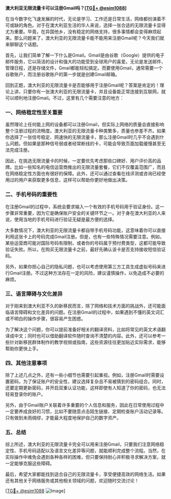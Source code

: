 **澳大利亚无限流量卡可以注册Gmail吗？[[TG💪+ @esim1088](https://t.me/s/esim1088)]**

在当今数字化飞速发展的时代，无论是学习、工作还是日常生活，网络都扮演着不可或缺的角色。对于在澳大利亚生活的华人来说，选择一张合适的无限流量卡显得尤为重要。毕竟，在异国他乡，没有稳定的网络支持，很多事情都会变得麻烦起来。那么问题来了，澳大利亚的无限流量卡能不能用来注册Gmail呢？今天我们就来聊聊这个话题。

首先，让我们简单了解一下什么是Gmail。Gmail是由谷歌（Google）提供的电子邮件服务，它以简洁的设计和强大的功能受到全球用户的喜爱。无论是发送邮件、管理日程，还是存储文件，Gmail都能轻松搞定。而要使用Gmail，通常需要一个谷歌账户，而注册谷歌账户的第一步就是创建Gmail邮箱。

回到正题，澳大利亚的无限流量卡是否能够用于注册Gmail呢？答案是肯定的！理论上讲，只要你有一张澳大利亚的无限流量卡，并且设备能正常连接到互联网，就可以顺利地注册Gmail。不过，这里有几个需要注意的地方：

### **一、网络稳定性至关重要**

虽然理论上任何能上网的设备都可以注册Gmail，但实际上网络的质量会直接影响整个注册过程的流畅度。澳大利亚的无限流量卡种类繁多，质量也参差不齐。如果你选择了一张信号稳定、网速快的无限流量卡，那么注册Gmail时几乎不会遇到什么问题。但如果是那种信号弱或者经常断线的卡，可能会导致页面加载缓慢甚至无法完成注册。

因此，在挑选无限流量卡的时候，一定要优先考虑那些口碑好、用户评价高的品牌。比如一些知名的电信运营商推出的无限流量套餐，它们不仅覆盖范围广，而且在网络稳定性方面也有很好的保障。此外，还可以通过查看在线评测或咨询已经使用过的用户来获取更多信息，这样可以帮助你更好地做出决策。

### **二、手机号码的重要性**

在注册Gmail的过程中，系统会要求输入一个有效的手机号码用于验证身份。这一步骤非常重要，因为它是确保账户安全的关键环节之一。对于身在澳大利亚的人来说，使用当地的手机号码进行验证无疑是最方便的选择。

大多数情况下，澳大利亚的无限流量卡都自带手机号码功能，这意味着你可以直接利用这张卡上的号码完成Gmail注册。但是，也有一些特殊情况需要注意。例如，某些运营商可能对国际号码有限制，或者你的号码属于预付费类型，这都可能导致验证失败。所以，在购买无限流量卡之前，最好先确认该卡是否支持接收短信验证码。

另外，如果你担心自己的隐私问题，也可以考虑使用第三方工具生成虚拟号码来进行Gmail注册。不过这种方法存在一定的风险，建议谨慎操作，以免造成不必要的麻烦。

### **三、语言障碍与文化差异**

对于刚来到澳大利亚不久的新移民而言，除了网络和技术方面的挑战外，还可能面临语言障碍和文化差异的问题。在注册Gmail的过程中，如果遇到不懂的英文词汇或不明白的操作步骤，很容易产生困惑。

为了解决这个问题，你可以提前准备好相关的翻译资料，比如将常见的英文术语翻译成中文；同时也可以借助翻译软件随时查询不清楚的内容。此外，还可以参考一些针对新移民群体制作的教学视频或指南，这些资源往往更加贴近实际需求，能够帮助你更快上手。

### **四、其他注意事项**

除了上述几点之外，还有一些小细节也需要引起重视。例如，注册Gmail时需要设置密码，为了保证账户的安全性，建议选择复杂且不易被猜到的密码组合。同时，还要定期更新密码，并开启双重认证功能，这样即使有人知道了你的密码，也无法轻易登录你的账户。

另外，由于Gmail账户关联着许多重要的个人信息和服务，因此在日常使用过程中一定要养成良好的习惯，比如不要随意点击陌生链接、定期检查账户活动记录等。只有做到未雨绸缪，才能最大程度地保护自己的数字资产。

### **五、总结**

综上所述，澳大利亚的无限流量卡完全可以用来注册Gmail，只要我们注意网络稳定性、手机号码适配以及语言文化差异等问题，就能顺利完成整个流程。当然，在实际操作中难免会遇到各种各样的困难，但只要保持耐心并积极寻求解决方案，就一定能够克服这些障碍。

最后，希望大家都能找到适合自己的无限流量卡，享受便捷高效的网络生活。如果还有其他关于网络服务或其他相关领域的问题，欢迎随时交流讨论！

[[TG💪+ @esim1088](https://t.me/s/esim1088) ![Image](https://i.postimg.cc/4NQfJmqS/Snipaste-2025-05-13-00-14-12.png)]